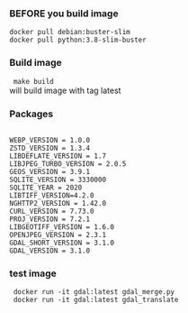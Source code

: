 ### BEFORE you build image
<code>docker pull debian:buster-slim </code>  
<code>docker pull python:3.8-slim-buster</code>  


### Build image
<code> make build </code>  
will build image with tag latest 


 

### Packages

<code>
WEBP_VERSION = 1.0.0  
ZSTD_VERSION = 1.3.4  
LIBDEFLATE_VERSION = 1.7  
LIBJPEG_TURBO_VERSION = 2.0.5  
GEOS_VERSION = 3.9.1
SQLITE_VERSION = 3330000
SQLITE_YEAR = 2020
LIBTIFF_VERSION=4.2.0
NGHTTP2_VERSION = 1.42.0
CURL_VERSION = 7.73.0
PROJ_VERSION = 7.2.1
LIBGEOTIFF_VERSION = 1.6.0
OPENJPEG_VERSION = 2.3.1
GDAL_SHORT_VERSION = 3.1.0
GDAL_VERSION = 3.1.0
</code>


### test image
<code> docker run -it gdal:latest gdal_merge.py</code>   
<code> docker run -it gdal:latest gdal_translate</code>  

